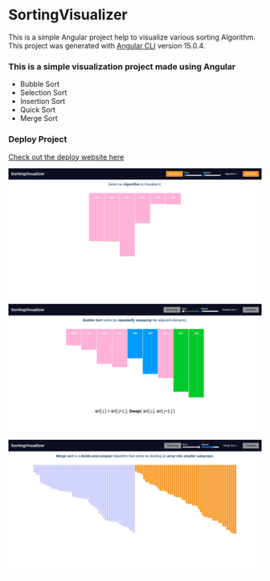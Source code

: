# SortingVisualizer

This is a simple Angular project help to visualize various sorting Algorithm.
This project was generated with [Angular CLI](https://github.com/angular/angular-cli) version 15.0.4.


### This is a simple visualization project made using Angular
- Bubble Sort 
- Selection Sort
- Insertion Sort
- Quick Sort
- Merge Sort


### Deploy Project <br/>

[Check out the deploy website here](https://manishdait.github.io/Sorting-Visualizer/)

<img src="images/img1.png"> <br/>
<img src="images/img2.png"> <br/>
<img src="images/img3.png"> <br/>